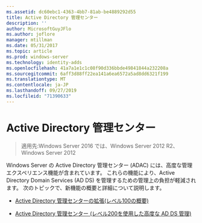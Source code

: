 ```yaml
---
ms.assetid: dc60ebc1-4363-4bb7-81ab-be4889292d55
title: Active Directory 管理センター
description: ''
author: MicrosoftGuyJFlo
ms.author: joflore
manager: mtillman
ms.date: 05/31/2017
ms.topic: article
ms.prod: windows-server
ms.technology: identity-adds
ms.openlocfilehash: 41a7a1e1c1c08f90d336bbde49841844a232208a
ms.sourcegitcommit: 6aff3d88ff22ea141a6ea6572a5ad8dd6321f199
ms.translationtype: MT
ms.contentlocale: ja-JP
ms.lasthandoff: 09/27/2019
ms.locfileid: "71390633"
---
```

# <a name="active-directory-administrative-center"></a>Active Directory 管理センター

>適用先:Windows Server 2016 では、Windows Server 2012 R2、Windows Server 2012

Windows Server の Active Directory 管理センター (ADAC) には、高度な管理エクスペリエンス機能が含まれています。 これらの機能により、Active Directory Domain Services (AD DS) を管理するための管理上の負担が軽減されます。 次のトピックで、新機能の概要と詳細について説明します。  
  
-   [Active Directory 管理センターの拡張&#40;レベル100の概要&#41;](../../../ad-ds/get-started/adac/Introduction-to-Active-Directory-Administrative-Center-Enhancements--Level-100-.md)  
  
-   [Active Directory 管理センター &#40;レベル200を使用した高度な AD DS 管理&#41;](../../../ad-ds/get-started/adac/Advanced-AD-DS-Management-Using-Active-Directory-Administrative-Center--Level-200-.md)  
  


